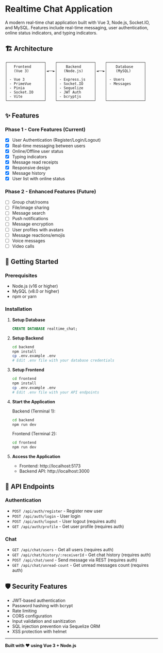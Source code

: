 # Realtime Chat Application

A modern real-time chat application built with Vue 3, Node.js, Socket.IO, and MySQL. Features include real-time messaging, user authentication, online status indicators, and typing indicators.

## 🏗️ Architecture

```
┌─────────────────┐    ┌─────────────────┐    ┌─────────────────┐
│   Frontend      │    │    Backend      │    │    Database     │
│   (Vue 3)       │◄──►│   (Node.js)     │◄──►│    (MySQL)      │
│                 │    │                 │    │                 │
│ - Vue 3         │    │ - Express.js    │    │ - Users         │
│ - PrimeVue      │    │ - Socket.IO     │    │ - Messages      │
│ - Pinia         │    │ - Sequelize     │    │                 │
│ - Socket.IO     │    │ - JWT Auth      │    │                 │
│ - Vite          │    │ - bcryptjs      │    │                 │
└─────────────────┘    └─────────────────┘    └─────────────────┘
```

## ✨ Features

### Phase 1 - Core Features (Current)
- [x] User Authentication (Register/Login/Logout)
- [x] Real-time messaging between users
- [x] Online/Offline user status
- [x] Typing indicators
- [x] Message read receipts
- [x] Responsive design
- [x] Message history
- [x] User list with online status

### Phase 2 - Enhanced Features (Future)
- [ ] Group chat/rooms
- [ ] File/image sharing
- [ ] Message search
- [ ] Push notifications
- [ ] Message encryption
- [ ] User profiles with avatars
- [ ] Message reactions/emojis
- [ ] Voice messages
- [ ] Video calls

## 🚀 Getting Started

### Prerequisites

- Node.js (v16 or higher)
- MySQL (v8.0 or higher)
- npm or yarn

### Installation

1. **Setup Database**
   ```sql
   CREATE DATABASE realtime_chat;
   ```

2. **Setup Backend**
   ```bash
   cd backend
   npm install
   cp .env.example .env
   # Edit .env file with your database credentials
   ```

3. **Setup Frontend**
   ```bash
   cd frontend
   npm install
   cp .env.example .env
   # Edit .env file with your API endpoints
   ```

4. **Start the Application**
   
   Backend (Terminal 1):
   ```bash
   cd backend
   npm run dev
   ```
   
   Frontend (Terminal 2):
   ```bash
   cd frontend
   npm run dev
   ```

5. **Access the Application**
   - Frontend: http://localhost:5173
   - Backend API: http://localhost:3000

## 🔌 API Endpoints

### Authentication
- `POST /api/auth/register` - Register new user
- `POST /api/auth/login` - User login
- `POST /api/auth/logout` - User logout (requires auth)
- `GET /api/auth/profile` - Get user profile (requires auth)

### Chat
- `GET /api/chat/users` - Get all users (requires auth)
- `GET /api/chat/history/:receiverId` - Get chat history (requires auth)
- `POST /api/chat/send` - Send message via REST (requires auth)
- `GET /api/chat/unread-count` - Get unread messages count (requires auth)

## 🛡️ Security Features

- JWT-based authentication
- Password hashing with bcrypt
- Rate limiting
- CORS configuration
- Input validation and sanitization
- SQL injection prevention via Sequelize ORM
- XSS protection with helmet

---

**Built with ❤️ using Vue 3 + Node.js**
